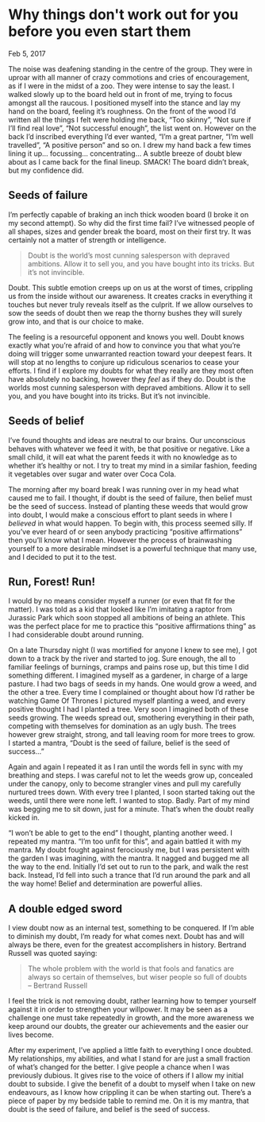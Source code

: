 <!--
title: Why things don't work out for you before you even start them
date: Feb 5, 2017
released: false
-->
# Why things don't work out for you before you even start them
<time> Feb 5, 2017 </time>

The noise was deafening standing in the centre of the group. They were in uproar with all manner of crazy commotions and cries of encouragement, as if I were in the midst of a zoo. They were intense to say the least. I walked slowly up to the board held out in front of me, trying to focus amongst all the raucous. I positioned myself into the stance and lay my hand on the board, feeling it’s roughness. On the front of the wood I’d written all the things I felt were holding me back, “Too skinny”, “Not sure if I’ll find real love”, “Not successful enough”, the list went on. However on the back I’d inscribed everything I’d ever wanted, “I’m a great partner, “I’m well travelled”, “A positive person” and so on. I drew my hand back a few times lining it up… focussing… concentrating… A subtle breeze of doubt blew about as I came back for the final lineup. SMACK! The board didn’t break, but my confidence did.

## Seeds of failure
I’m perfectly capable of braking an inch thick wooden board (I broke it on my second attempt). So why did the first time fail? I’ve witnessed people of all shapes, sizes and gender break the board, most on their first try. It was certainly not a matter of strength or intelligence. 

> Doubt is the world’s most cunning salesperson with depraved ambitions. Allow it to sell you, and you have bought into its tricks. But it’s not invincible.

Doubt. This subtle emotion creeps up on us at the worst of times, crippling us from the inside without our awareness. It creates cracks in everything it touches but never truly reveals itself as the culprit. If we allow ourselves to sow the seeds of doubt then we reap the thorny bushes they will surely grow into, and that is our choice to make. 

The feeling is a resourceful opponent and knows you well. Doubt knows exactly what you’re afraid of and how to convince you that what you’re doing will trigger some unwarranted reaction toward your deepest fears. It will stop at no lengths to conjure up ridiculous scenarios to cease your efforts. I find if I explore my doubts for what they really are they most often have absolutely no backing, however they *feel* as if they do. Doubt is the worlds most cunning salesperson with depraved ambitions. Allow it to sell you, and you have bought into its tricks. But it’s not invincible.

## Seeds of belief
I’ve found thoughts and ideas are neutral to our brains. Our unconscious behaves with whatever we feed it with, be that positive or negative. Like a small child, it will eat what the parent feeds it with no knowledge as to whether it’s healthy or not. I try to treat my mind in a similar fashion, feeding it vegetables over sugar and water over Coca Cola. 

The morning after my board break I was running over in my head what caused me to fail. I thought, if doubt is the seed of failure, then belief must be the seed of success. Instead of planting these weeds that would grow into doubt, I would make a conscious effort to plant seeds in where I *believed* in what would happen. To begin with, this process seemed silly. If you’ve ever heard of or seen anybody practicing “positive affirmations” then you’ll know what I mean. However the process of brainwashing yourself to a more desirable mindset is a powerful technique that many use, and I decided to put it to the test.

## Run, Forest! Run!
I would by no means consider myself a runner (or even that fit for the matter). I was told as a kid that looked like I’m imitating a raptor from Jurassic Park which soon stopped all ambitions of being an athlete. This was the perfect place for me to practice this “positive affirmations thing” as I had considerable doubt around running.

On a late Thursday night (I was mortified for anyone I knew to see me), I got down to a track by the river and started to jog. Sure enough, the all to familiar feelings of burnings, cramps and pains rose up, but this time I did something different. I imagined myself as a gardener, in charge of a large pasture. I had two bags of seeds in my hands. One would grow a weed, and the other a tree. Every time I complained or thought about how I’d rather be watching Game Of Thrones I pictured myself planting a weed, and every positive thought I had I planted a tree. Very soon I imagined both of these seeds growing. The weeds spread out, smothering everything in their path, competing with themselves for domination as an ugly bush. The trees however grew straight, strong, and tall leaving room for more trees to grow. I started a mantra, “Doubt is the seed of failure, belief is the seed of success…” 

Again and again I repeated it as I ran until the words fell in sync with my breathing and steps. I was careful not to let the weeds grow up, concealed under the canopy, only to become strangler vines and pull my carefully nurtured trees down. With every tree I planted, I soon started taking out the weeds, until there were none left. I wanted to stop. Badly. Part of my mind was begging me to sit down, just for a minute. That’s when the doubt really kicked in.

“I won’t be able to get to the end” I thought, planting another weed. I repeated my mantra. “I’m too unfit for this”, and again battled it with my mantra. My doubt fought against ferociously me, but I was persistent with the garden I was imagining, with the mantra. It nagged and bugged me all the way to the end. Initially I’d set out to run to the park, and walk the rest back. Instead, I’d fell into such a trance that I’d run around the park and all the way home! Belief and determination are powerful allies.

## A double edged sword
I view doubt now as an internal test, something to be conquered. If I’m able to diminish my doubt, I’m ready for what comes next. Doubt has and will always be there, even for the greatest accomplishers in history. Bertrand Russell was quoted saying: 

> The whole problem with the world is that fools and fanatics are always so certain of themselves, but wiser people so full of doubts <br>
> – Bertrand Russell

I feel the trick is not removing doubt, rather learning how to temper yourself against it in order to strengthen your willpower. It may be seen as a challenge one must take repeatedly in growth, and the more awareness we keep around our doubts, the greater our achievements and the easier our lives become.

After my experiment, I’ve applied a little faith to everything I once doubted. My relationships, my abilities, and what I stand for are just a small fraction of what’s changed for the better. I give people a chance when I was previously dubious. It gives rise to the voice of others if I allow my initial doubt to subside. I give the benefit of a doubt to myself when I take on new endeavours, as I know how crippling it can be when starting out. There’s a piece of paper by my bedside table to remind me. On it is my mantra, that doubt is the seed of failure, and belief is the seed of success.